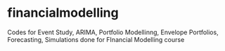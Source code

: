 # financialmodelling
Codes for Event Study, ARIMA, Portfolio Modellinng, Envelope Portfolios, Forecasting, Simulations done for FInancial Modelling course
